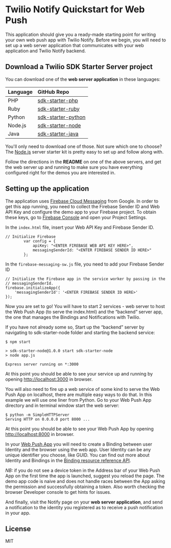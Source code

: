 # Twilio Notify Quickstart for Web Push

This application should give you a ready-made starting point for writing your
own web push app with Twilio Notify. Before we begin, you will need to set up a
web server application that communicates with your web application and Twilio Notify backend.

## Download a Twilio SDK Starter Server project

You can download one of the **web server application** in these languages:

| Language  | GitHub Repo |
| :-------------  |:------------- |
PHP | [sdk-starter-php](https://github.com/TwilioDevEd/sdk-starter-php/)
Ruby | [sdk-starter-ruby](https://github.com/TwilioDevEd/sdk-starter-ruby/)
Python | [sdk-starter-python](https://github.com/TwilioDevEd/sdk-starter-python/)
Node.js | [sdk-starter-node](https://github.com/TwilioDevEd/sdk-starter-node/)
Java | [sdk-starter-java](https://github.com/TwilioDevEd/sdk-starter-java/)

You'll only need to download one of those. Not sure which one to choose?
The [Node.js](https://github.com/TwilioDevEd/sdk-starter-node/) server starter kit
is pretty easy to set up and follow along with.

Follow the directions in the **README** on one of the above servers, and get the web server up
and running to make sure you have everything configured right for the demos you are interested in.

## Setting up the application

The application uses [Firebase Cloud Messaging](https://firebase.google.com/docs/cloud-messaging) from Google. In order to get this app running, you need to collect the Firebase Sender ID and Web API Key and configure the demo app to your Firebase project. To obtain these keys, go to [Firebase Console](https://console.firebase.google.com/) and open your Project Settings. 

In the `index.html` file, insert your Web API Key and Firebase Sender ID.

	// Initialize Firebase
            var config = {
                apiKey: "<ENTER FIREBASE WEB API KEY HERE>",
                messagingSenderId: "<ENTER FIREBASE SENDER ID HERE>"
            };

In the `firebase-messaging-sw.js` file, you need to add your Firebase Sender ID

	// Initialize the Firebase app in the service worker by passing in the
	// messagingSenderId.
	firebase.initializeApp({
    	'messagingSenderId': '<ENTER FIREBASE SENDER ID HERE>'
	});

Now you are set to go! You will have to start 2 services - web server to host the Web Push App (to serve the index.html) and the “backend” server app, the one that manages the Bindings and Notifications with Twilio.

If you have not already some so, Start up the “backend” server by navigating to sdk-starter-node folder and starting the backend service:

	$ npm start

	> sdk-starter-node@1.0.0 start sdk-starter-node
	> node app.js

	Express server running on *:3000

At this point you should be able to see your service up and running by opening [http://localhost:3000](http://localhost:3000) in browser.

You will also need to fire up a web service of some kind to serve the Web Push App on localhost, there are multiple easy ways to do that. In this example we will use one liner from Python. Go to your Web Push App directory and in terminal window start the web server:


	$ python -m SimpleHTTPServer
	Serving HTTP on 0.0.0.0 port 8000 ...

At this point you should be able to see your Web Push App by opening [http://localhost:8000](http://localhost:8000) in browser.

In your [Web Push App](http://localhost:8000) you will need to create a Binding between user Identity and the browser using the web app. User Identity can be any unique identifier you choose, like GUID. You can find out more about Identity and Bindings in the [Binding resource reference API](https://www.twilio.com/docs/api/notifications/rest/bindings).

*NB:* if you do not see a device token in the Address bar of your Web Push App on the first time the app is launched,  suggest you reload the page. The demo app code is naive and does not handle races between the App asking the permission and successfully obtaining a token. Also worth checking the browser Developer console to get hints for issues.

And finally, visit the Notify page on your **web server application**,
and send a notification to the identity you registered as to receive a push notification in your app.

## License

MIT
